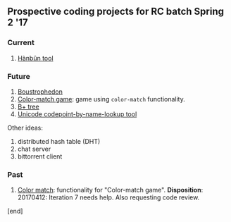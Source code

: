 ## Prospective coding projects for RC batch Spring 2 '17

### Current

 1. [Hànbûn tool](hanbun-columns.md)

### Future

 1. [Boustrophedon](boustrophedon.md)
 1. [Color-match game](color-match-game.md): game using `color-match` functionality.
 1. [B+ tree](b-trees.md)
 1. [Unicode codepoint-by-name-lookup tool](codepoint-by-character-name.md)

Other ideas:

 1. distributed hash table (DHT)
 1. chat server
 1. bittorrent client

### Past

 1. [Color match](color-match.md): functionality for "Color-match game". **Disposition**: 20170412: Iteration 7 needs help. Also requesting code review.

[end]
